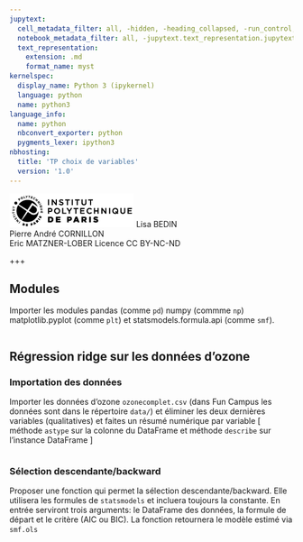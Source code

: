 ```yaml
---
jupytext:
  cell_metadata_filter: all, -hidden, -heading_collapsed, -run_control, -trusted
  notebook_metadata_filter: all, -jupytext.text_representation.jupytext_version, -jupytext.text_representation.format_version, -language_info.version, -language_info.codemirror_mode.version, -language_info.codemirror_mode, -language_info.file_extension, -language_info.mimetype, -toc
  text_representation:
    extension: .md
    format_name: myst
kernelspec:
  display_name: Python 3 (ipykernel)
  language: python
  name: python3
language_info:
  name: python
  nbconvert_exporter: python
  pygments_lexer: ipython3
nbhosting:
  title: 'TP choix de variables'
  version: '1.0'
---
```


<div class="licence">
<span><img src="media/logo_IPParis.png" /></span>
<span>Lisa BEDIN<br />Pierre André CORNILLON<br />Eric MATZNER-LOBER</span>
<span>Licence CC BY-NC-ND</span>
</div>

+++

## Modules



Importer les modules pandas (comme `pd`) numpy (commme `np`)
matplotlib.pyplot (comme `plt`) et statsmodels.formula.api (comme
`smf`).




```{code-cell} python

```

## Régression ridge sur les données d&rsquo;ozone



### Importation des données



Importer les données d&rsquo;ozone `ozonecomplet.csv` (dans Fun Campus les
données sont dans le répertoire `data/`) et éliminer les deux dernières
variables (qualitatives) et faites un résumé numérique par variable
[ méthode `astype` sur la colonne du DataFrame et méthode `describe` sur
l&rsquo;instance DataFrame ]




```{code-cell} python

```

### Sélection descendante/backward



Proposer une fonction qui permet la sélection descendante/backward. Elle
utilisera les formules de `statsmodels` et incluera toujours la
constante. En entrée serviront trois arguments: le DataFrame des
données, la formule de départ et le critère (AIC ou BIC). La fonction
retournera le modèle estimé via `smf.ols`




```{code-cell} python

```
